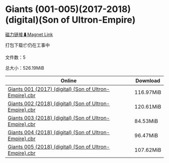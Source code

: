 # Giants (001-005)(2017-2018)(digital)(Son of Ultron-Empire)

[磁力链接⬇Magnet Link](magnet:?xt=urn:btih:82572add4c68f70686936f0ae7ed0da89983da2c&dn=Giants%20%28001-005%29%282017-2018%29%28digital%29%28Son%20of%20Ultron-Empire%29)

打包下载📦仍在工事中

文件数：5

总大小：526.19MiB

Online | Download
--- | ---
[Giants 001 (2017) (digital) (Son of Ultron-Empire).cbr](https://github.com/alicewish/markdown/blob/master/comic/Giants-001-2017-digital-Son-of-Ultron-Empire-cbr.md) | 116.97MiB
[Giants 002 (2018) (digital) (Son of Ultron-Empire).cbr](https://github.com/alicewish/markdown/blob/master/comic/Giants-002-2018-digital-Son-of-Ultron-Empire-cbr.md) | 120.61MiB
[Giants 003 (2018) (digital) (Son of Ultron-Empire).cbr](https://github.com/alicewish/markdown/blob/master/comic/Giants-003-2018-digital-Son-of-Ultron-Empire-cbr.md) | 84.53MiB
[Giants 004 (2018) (digital) (Son of Ultron-Empire).cbr](https://github.com/alicewish/markdown/blob/master/comic/Giants-004-2018-digital-Son-of-Ultron-Empire-cbr.md) | 96.47MiB
[Giants 005 (2018) (digital) (Son of Ultron-Empire).cbr](https://github.com/alicewish/markdown/blob/master/comic/Giants-005-2018-digital-Son-of-Ultron-Empire-cbr.md) | 107.62MiB